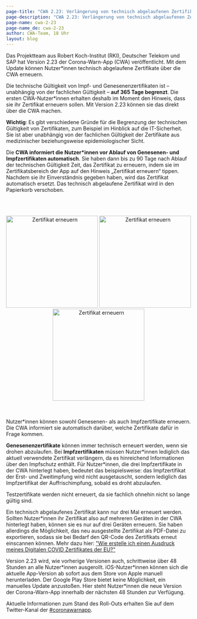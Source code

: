 ```yaml
---
page-title: "CWA 2.23: Verlängerung von technisch abgelaufenen Zertifikaten in der CWA"
page-description: "CWA 2.23: Verlängerung von technisch abgelaufenen Zertifikaten in der CWA"
page-name: cwa-2-23
page-name_de: cwa-2-23
author: CWA-Team, 18 Uhr
layout: blog
---
```


Das Projektteam aus Robert Koch-Institut (RKI), Deutscher Telekom und SAP hat Version 2.23 der Corona-Warn-App (CWA) veröffentlicht. Mit dem Update können Nutzer*innen technisch abgelaufene Zertifikate über die CWA erneuern. 

<!-- overview -->

Die technische Gültigkeit von Impf- und Genesenenzertifikaten ist – unabhängig von der fachlichen Gültigkeit – **auf 365 Tage begrenzt**. Die ersten CWA-Nutzer\*innen erhalten deshalb im Moment den Hinweis, dass sie ihr Zertifikat erneuern sollen. Mit Version 2.23 können sie das direkt über die CWA machen. 

**Wichtig**: Es gibt verschiedene Gründe für die Begrenzung der technischen Gültigkeit von Zertifikaten, zum Beispiel im Hinblick auf die IT-Sicherheit. Sie ist aber unabhängig von der fachlichen Gültigkeit der Zertifikate aus medizinischer beziehungsweise epidemiologischer Sicht. 

Die **CWA informiert die Nutzer\*innen vor Ablauf von Genesenen- und Impfzertifikaten automatisch**. Sie haben dann bis zu 90 Tage nach Ablauf der technischen Gültigkeit Zeit, das Zertifikat zu erneuern, indem sie im Zertifikatsbereich der App auf den Hinweis „Zertifikat erneuern“  tippen. Nachdem sie ihr Einverständnis gegeben haben, wird das Zertifikat automatisch ersetzt. Das technisch abgelaufene Zertifikat wird in den Papierkorb verschoben. 

<br></br>
<center> 
<img src="./technische-gültigkeit(1).png" title="Zertifikat erneuern" style="align: center" width=250> <img src="./technische-gültigkeit(2).png" title="Zertifikat erneuern" style="align: center" width=250>  <img src="./technische-gültigkeit(3).png" title="Zertifikat erneuern" style="align: center" width=250> 
</center>
<br></br>

Nutzer\*innen können sowohl Genesenen- als auch Impfzertifikate erneuern. Die CWA informiert sie automatisch darüber, welche Zertifikate dafür in Frage kommen. 

**Genesenenzertifikate** können immer technisch erneuert werden, wenn sie drohen abzulaufen. Bei **Impfzertifikaten** müssen Nutzer\*innen lediglich das aktuell verwendete Zertifikat verlängern, da es hinreichend Informationen über den Impfschutz enthält. Für Nutzer\*innen, die drei Impfzertifikate in der CWA hinterlegt haben, bedeutet das beispielsweise: das Impfzertifikat der Erst- und Zweitimpfung wird nicht ausgetauscht, sondern lediglich das Impfzertifikat der Auffrischimpfung, sobald es droht abzulaufen.

Testzertifikate werden nicht erneuert, da sie fachlich ohnehin nicht so lange gültig sind.

Ein technisch abgelaufenes Zertifikat kann nur drei Mal erneuert werden. Sollten Nutzer\*innen ihr Zertifikat also auf mehreren Geräten in der CWA hinterlegt haben, können sie es nur auf drei Geräten erneuern. Sie haben allerdings die Möglichkeit, das neu ausgestellte Zertifikat als PDF-Datei zu exportieren, sodass sie bei Bedarf den QR-Code des Zertifikats erneut einscannen können. Mehr dazu hier: ["Wie erstelle ich einen Ausdruck meines Digitalen COVID Zertifikates der EU?"](https://www.coronawarn.app/de/faq/results/?search=scannen&topic=all#eu_dcc_export)

Version 2.23 wird, wie vorherige Versionen auch, schrittweise über 48 Stunden an alle Nutzer\*innen ausgerollt. iOS-Nutzer\*innen können sich die aktuelle App-Version ab sofort aus dem Store von Apple manuell herunterladen. Der Google Play Store bietet keine Möglichkeit, ein manuelles Update anzustoßen. Hier steht Nutzer*innen die neue Version der Corona-Warn-App innerhalb der nächsten 48 Stunden zur Verfügung.

Aktuelle Informationen zum Stand des Roll-Outs erhalten Sie auf dem Twitter-Kanal der [#coronawarnapp](https://twitter.com/coronawarnapp).
